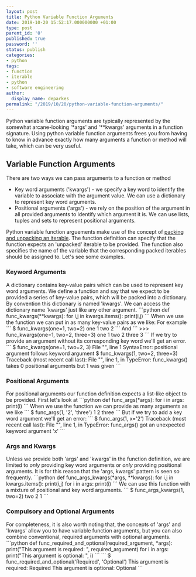 ```yaml
---
layout: post
title: Python Variable Function Arguments
date: 2019-10-20 15:52:17.000000000 +01:00
type: post
parent_id: '0'
published: true
password: ''
status: publish
categories:
- python
tags:
- function
- iterable
- python
- software engineering
author:
  display_name: deparkes
permalink: "/2019/10/20/python-variable-function-arguments/"
---
```

Python variable function arguments are typically represented by the somewhat arcane-looking '*args' and '**kwargs' arguments in a function signature. Using python variable function arguments frees you from having to know in advance exactly how many arguments a function or method will take, which can be very useful.
<h2>Variable Function Arguments</h2>
There are two ways we can pass arguments to a function or method
<ul>
<li>Key word arguments ('kwargs') - we specify a key word to identify the variable to associate with the argument value. We can use a dictionary to represent key word arguments.</li>
<li>Positional arguments ('args') - we rely on the position of the argument in all provided arguments to identify which argument it is. We can use lists, tuples and sets to represent positional arguments.</li>
</ul>
Python variable function arguements make use of the concept of <a href="https://deparkes.co.uk/2018/02/09/python-unpacking-iterables/">packing and unpacking an iterable</a>.
The function definition can specify that the function expects an 'unpacked' iterable to be provided. The function also specifies the name of the variable that the corresponding packed iterables should be assigned to.
Let's see some examples.
<h3>Keyword Arguments</h3>
A dictionary contains key-value pairs which can be used to represent key word arguments. We define a function and say that we expect to be provided a series of key-value pairs, which will be packed into a dictionary.
By convention this dictionary is named 'kwargs'. We can access the dictionary name 'kwargs' just like any other argument.
```python
def func_kwargs(**kwargs):
    for i,j in kwargs.items():
        print(i,j)
```
When we use the function we can put in as many key-value pairs as we like:
For example
```
$ func_kwargs(one=1, two=2)
one 1
two 2
```
And
```
>>> func_kwargs(one=1, two=2, three=3)
one 1
two 2
three 3
```
If we try to provide an argument without its corresponding key word we'll get an error.
```
$ func_kwargs(one=1, two=2, 3)
  File "<stdin>", line 1
SyntaxError: positional argument follows keyword argument
$ func_kwargs(1, two=2, three=3)
Traceback (most recent call last):
  File "<stdin>", line 1, in <module>
TypeError: func_kwargs() takes 0 positional arguments but 1 was given
```
<h3>Positional Arguments</h3>
For positional arguments our function definition expects a list-like object to be provided.
First let's look at
```python
def func_args(*args):
    for i in args:
        print(i)
```
When we use the function we can provide as many arguments as we like
```
$ func_args(1, '2', 'three')
1
2
three
```
But if we try to add a key word argument we'll get an error:
```
$ func_args(1, x='2')
Traceback (most recent call last):
  File "<stdin>", line 1, in <module>
TypeError: func_args() got an unexpected keyword argument 'x'
```
<h3>Args and Kwargs</h3>
Unless we provide both 'args' and 'kwargs' in the function definition, we are limited to <em>only </em>providing key word arguments or <em>only</em> providing positional arguments. It is for this reason that the 'args, kwargs' pattern is seen so frequently.
```python
def func_args_kwargs(*args, **kwargs):
    for i,j in kwargs.items():
        print(i,j)
    for i in args:
        print(i)
```
We can use this function with a mixture of positional and key word arguments.
```
$ func_args_kwargs(1, two=2)
two 2
1
```

<h3>Compulsory and Optional Arguments</h3>
For completeness, it is also worth noting that, the concepts of 'args' and 'kwargs' allow you to have variable function arguments, but you can also combine conventional, required arguments with optional arguments.
```python
def func_required_and_optional(required_argument, *args):
    print("This argument is required: ", required_argument)
    for i in args:
        print("This argument is optional: ", i)
```
```
$ func_required_and_optional('Required', 'Optional')
This argument is required:  Required
This argument is optional:  Optional
```
